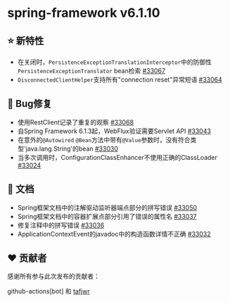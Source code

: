 # spring-framework v6.1.10
## ⭐ 新特性

- 在关闭时，`PersistenceExceptionTranslationInterceptor`中的防御性`PersistenceExceptionTranslator` bean检索 [#33067](https://github.com/spring-projects/spring-framework/issues/33067)
- `DisconnectedClientHelper`支持所有"connection reset"异常短语 [#33064](https://github.com/spring-projects/spring-framework/issues/33064)

## 🐞 Bug修复

- 使用RestClient记录了重复的观察 [#33068](https://github.com/spring-projects/spring-framework/issues/33068)
- 自Spring Framework 6.1.3起，WebFlux验证需要Servlet API [#33043](https://github.com/spring-projects/spring-framework/issues/33043)
- 在意外的`@Autowired` `@Bean`方法中带有`@Value`参数时，没有符合类型'java.lang.String'的bean [#33030](https://github.com/spring-projects/spring-framework/issues/33030)
- 当多次调用时，ConfigurationClassEnhancer不使用正确的ClassLoader [#33024](https://github.com/spring-projects/spring-framework/issues/33024)

## 📔 文档

- Spring框架文档中的注解驱动监听器端点部分的拼写错误 [#33050](https://github.com/spring-projects/spring-framework/issues/33050)
- Spring框架文档中的容器扩展点部分引用了错误的属性名 [#33037](https://github.com/spring-projects/spring-framework/issues/33037)
- 修复注释中的拼写错误 [#33036](https://github.com/spring-projects/spring-framework/pull/33036)
- ApplicationContextEvent的javadoc中的构造函数详情不正确 [#33032](https://github.com/spring-projects/spring-framework/issues/33032)

## ❤️ 贡献者

感谢所有参与此次发布的贡献者：

github-actions[bot] 和 [tafjwr](https://github.com/tafjwr)